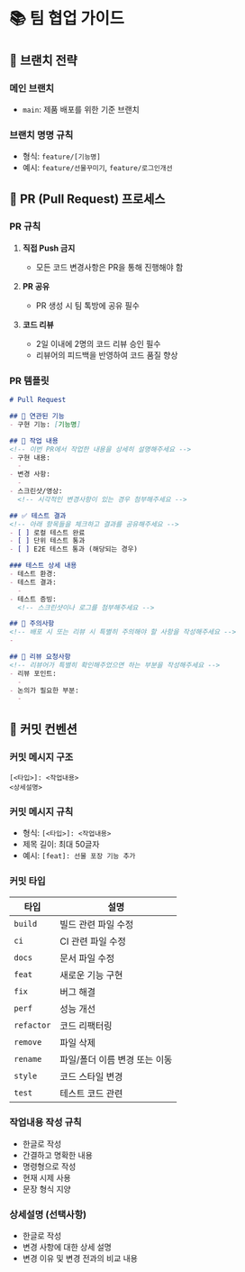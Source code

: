 # 📚 팀 협업 가이드

## 🌿 브랜치 전략

### 메인 브랜치
- `main`: 제품 배포를 위한 기준 브랜치

### 브랜치 명명 규칙
- 형식: `feature/[기능명]`
- 예시: `feature/선물꾸미기`, `feature/로그인개선`

## 🤝 PR (Pull Request) 프로세스

### PR 규칙
1. **직접 Push 금지**
    - 모든 코드 변경사항은 PR을 통해 진행해야 함

2. **PR 공유**
    - PR 생성 시 팀 톡방에 공유 필수

3. **코드 리뷰**
    - 2일 이내에 2명의 코드 리뷰 승인 필수
    - 리뷰어의 피드백을 반영하여 코드 품질 향상

### PR 템플릿
```markdown
# Pull Request

## 🔗 연관된 기능
- 구현 기능: [기능명]

## 📝 작업 내용
<!-- 이번 PR에서 작업한 내용을 상세히 설명해주세요 -->
- 구현 내용:
  - 
- 변경 사항:
  - 
- 스크린샷/영상:
  <!-- 시각적인 변경사항이 있는 경우 첨부해주세요 -->

## ✅ 테스트 결과
<!-- 아래 항목들을 체크하고 결과를 공유해주세요 -->
- [ ] 로컬 테스트 완료
- [ ] 단위 테스트 통과
- [ ] E2E 테스트 통과 (해당되는 경우)

### 테스트 상세 내용
- 테스트 환경:
- 테스트 결과:
  - 
- 테스트 증빙:
  <!-- 스크린샷이나 로그를 첨부해주세요 -->

## 🚨 주의사항
<!-- 배포 시 또는 리뷰 시 특별히 주의해야 할 사항을 작성해주세요 -->
- 

## 🙏 리뷰 요청사항
<!-- 리뷰어가 특별히 확인해주었으면 하는 부분을 작성해주세요 -->
- 리뷰 포인트:
  - 
- 논의가 필요한 부분:
  - 
```

## 📝 커밋 컨벤션

### 커밋 메시지 구조
```
[<타입>]: <작업내용>
<상세설명>
```

### 커밋 메시지 규칙
- 형식: `[<타입>]: <작업내용>`
- 제목 길이: 최대 50글자
- 예시: `[feat]: 선물 포장 기능 추가`

### 커밋 타입
| 타입 | 설명 |
|------|-------------|
| `build` | 빌드 관련 파일 수정 |
| `ci` | CI 관련 파일 수정 |
| `docs` | 문서 파일 수정 |
| `feat` | 새로운 기능 구현 |
| `fix` | 버그 해결 |
| `perf` | 성능 개선 |
| `refactor` | 코드 리팩터링 |
| `remove` | 파일 삭제 |
| `rename` | 파일/폴더 이름 변경 또는 이동 |
| `style` | 코드 스타일 변경 |
| `test` | 테스트 코드 관련 |

### 작업내용 작성 규칙
- 한글로 작성
- 간결하고 명확한 내용
- 명령형으로 작성
- 현재 시제 사용
- 문장 형식 지양

### 상세설명 (선택사항)
- 한글로 작성
- 변경 사항에 대한 상세 설명
- 변경 이유 및 변경 전과의 비교 내용

